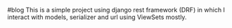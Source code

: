 #blog
This is a simple project using django rest framework (DRF) in which 
I interact with models, serializer and url using ViewSets mostly.
